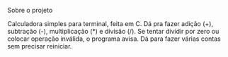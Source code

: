 Sobre o projeto

Calculadora simples para terminal, feita em C. Dá pra fazer adição (+), subtração (-), multiplicação (*) e divisão (/).
Se tentar dividir por zero ou colocar operação inválida, o programa avisa. Dá para fazer várias contas sem precisar reiniciar.
